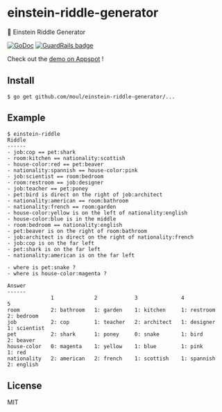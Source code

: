 # einstein-riddle-generator
:game_die: Einstein Riddle Generator

[![GoDoc](https://godoc.org/github.com/moul/einstein-riddle-generator?status.svg)](https://godoc.org/github.com/moul/einstein-riddle-generator) [![GuardRails badge](https://badges.production.guardrails.io/moul/einstein-riddle-generator.svg)](https://www.guardrails.io)

Check out the [demo on Appspot](http://einsteins-riddle.appspot.com) !

## Install

```console
$ go get github.com/moul/einstein-riddle-generator/...
```

## Example

```console
$ einstein-riddle
Riddle
------
- job:cop == pet:shark
- room:kitchen == nationality:scottish
- house-color:red == pet:beaver
- nationality:spannish == house-color:pink
- job:scientist == room:bedroom
- room:restroom == job:designer
- job:teacher == pet:poney
- pet:bird is direct on the right of job:architect
- nationality:american == room:bathroom
- nationality:french == room:garden
- house-color:yellow is on the left of nationality:english
- house-color:blue is in the middle
- room:bedroom == nationality:english
- pet:beaver is on the right of room:bathroom
- job:architect is direct on the right of nationality:french
- job:cop is on the far left
- pet:shark is on the far left
- nationality:american is on the far left

- where is pet:snake ?
- where is house-color:magenta ?

Answer
------
              1             2            3              4             5
room          2: bathroom   1: garden    1: kitchen     1: restroom   2: bedroom
job           2: cop        1: teacher   2: architect   1: designer   1: scientist
pet           2: shark      1: poney     0: snake       1: bird       2: beaver
house-color   0: magenta    1: yellow    1: blue        1: pink       1: red
nationality   2: american   2: french    1: scottish    1: spannish   2: english
```

## License

MIT
